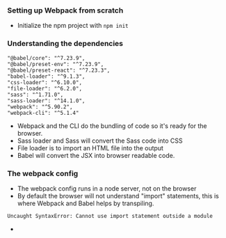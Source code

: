 ### Setting up Webpack from scratch

 - Initialize the npm project with `npm init`

### Understanding the dependencies

    "@babel/core": "^7.23.9",
    "@babel/preset-env": "^7.23.9",
    "@babel/preset-react": "^7.23.3",
    "babel-loader": "^9.1.3",
    "css-loader": "^6.10.0",
    "file-loader": "^6.2.0",
    "sass": "^1.71.0",
    "sass-loader": "^14.1.0",
    "webpack": "^5.90.2",
    "webpack-cli": "^5.1.4"

 - Webpack and the CLI do the bundling of code so it's ready for the browser.
 - Sass loader and Sass will convert the Sass code into CSS
 - File loader is to import an HTML file into the output
 - Babel will convert the JSX into browser readable code.

### The webpack config

 - The webpack config runs in a node server, not on the browser
 - By default the browser will not understand "import" statements, this is where Webpack and Babel helps by transpiling.

  `Uncaught SyntaxError: Cannot use import statement outside a module`

 - 